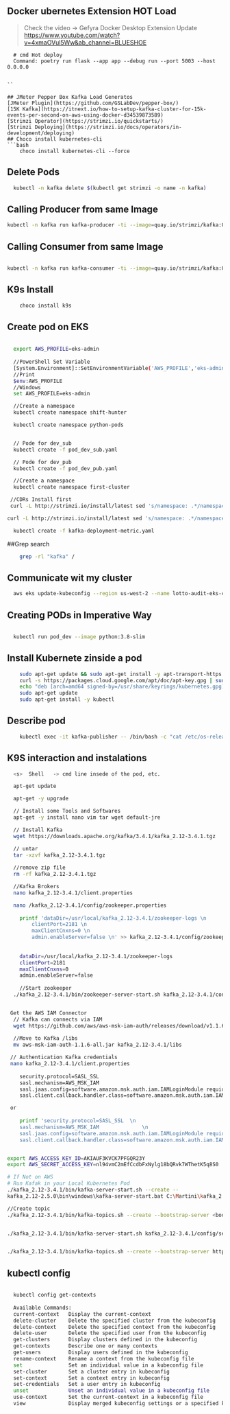 ## Docker ubernetes Extension HOT Load
> Check the video -> Gefyra Docker Desktop Extension Update
> https://www.youtube.com/watch?v=4xmaOVul5Ww&ab_channel=BLUESHOE
```
  # cmd Hot deploy
  Command: poetry run flask --app app --debug run --port 5003 --host 0.0.0.0
  
  
``  

## JMeter Pepper Box Kafka Load Generatos
[JMeter Plugin](https://github.com/GSLabDev/pepper-box/)
[15K Kafka](https://itnext.io/how-to-setup-kafka-cluster-for-15k-events-per-second-on-aws-using-docker-d34539873589)
[Strimzi Operator](https://strimzi.io/quickstarts/)
[Strimzi Deploying](https://strimzi.io/docs/operators/in-development/deploying)
## Choco install kubernetes-cli
```bash
	choco install kubernetes-cli --force
```

## Delete Pods
```bash
  kubectl -n kafka delete $(kubectl get strimzi -o name -n kafka)
```

## Calling Producer from same Image
```bash
kubectl -n kafka run kafka-producer -ti --image=quay.io/strimzi/kafka:0.37.0-kafka-3.5.1 --rm=true --restart=Never -- bin/kafka-console-producer.sh --bootstrap-server my-cluster-kafka-bootstrap:9092 --topic my-topic
```
## Calling Consumer from same Image
```bash

kubectl -n kafka run kafka-consumer -ti --image=quay.io/strimzi/kafka:0.37.0-kafka-3.5.1 --rm=true --restart=Never -- bin/kafka-console-consumer.sh --bootstrap-server my-cluster-kafka-bootstrap:9092 --topic my-topic --from-beginning
```

## K9s Install
```bash
	choco install k9s
```


## Create pod on EKS
```bash
  
  export AWS_PROFILE=eks-admin
  
  //PowerShell Set Variable
  [System.Environment]::SetEnvironmentVariable('AWS_PROFILE','eks-admin')
  //Print
  $env:AWS_PROFILE 
  //Windows
  set AWS_PROFILE=eks-admin

  //Create a namespace
  kubectl create namespace shift-hunter

  kubectl create namespace python-pods


  // Pode for dev_sub
  kubectl create -f pod_dev_sub.yaml

  // Pode for dev_pub
  kubectl create -f pod_dev_pub.yaml

  //Create a namespace
  kubectl create namespace first-cluster

 //CDRs Install first
 curl -L http://strimzi.io/install/latest sed 's/namespace: .*/namespace: kafka/' | kubectl apply -f - -n kafka

curl -L http://strimzi.io/install/latest sed 's/namespace: .*/namespace: first-cluster/' | kubectl apply -f - -n kafka

  kubectl create -f kafka-deployment-metric.yaml	

```
##Grep search
```bash
	grep -rl "kafka" /
```

## Communicate wit my cluster
```bash
  aws eks update-kubeconfig --region us-west-2 --name lotto-audit-eks-cluster
```

## Creating PODs in Imperative Way
```bash

  kubectl run pod_dev --image python:3.8-slim

```

## Install Kubernete zinside a pod
```bash
	sudo apt-get update && sudo apt-get install -y apt-transport-https
	curl -s https://packages.cloud.google.com/apt/doc/apt-key.gpg | sudo gpg --dearmour -o /usr/share/keyrings/kubernetes.gpg
	echo "deb [arch=amd64 signed-by=/usr/share/keyrings/kubernetes.gpg] https://apt.kubernetes.io/ kubernetes-xenial main" | sudo tee -a /etc/apt/sources.list.d/kubernetes.list
	sudo apt-get update
	sudo apt-get install -y kubectl
```

## Describe pod
```bash
	kubectl exec -it kafka-publisher -- /bin/bash -c "cat /etc/os-release;uname -r"
```

## K9S interaction and instalations
```bash
  <s>  Shell   -> cmd line insede of the pod, etc.

  apt-get update

  apt-get -y upgrade

  // Install some Tools and Softwares
  apt-get -y install nano vim tar wget default-jre

  // Install Kafka
  wget https://downloads.apache.org/kafka/3.4.1/kafka_2.12-3.4.1.tgz

  // untar
  tar -xzvf kafka_2.12-3.4.1.tgz
  
  //remove zip file
  rm -rf kafka_2.12-3.4.1.tgz

  //Kafka Brokers
  nano kafka_2.12-3.4.1/client.properties 

  nano /kafka_2.12-3.4.1/config/zookeeper.properties
  
	printf 'dataDir=/usr/local/kafka_2.12-3.4.1/zookeeper-logs \n
		clientPort=2181 \n
		maxClientCnxns=0 \n
		admin.enableServer=false \n' >> kafka_2.12-3.4.1/config/zookeeper.properties
	
	
	dataDir=/usr/local/kafka_2.12-3.4.1/zookeeper-logs
	clientPort=2181
	maxClientCnxns=0
	admin.enableServer=false
	
	//Start zookeeper
  ./kafka_2.12-3.4.1/bin/zookeeper-server-start.sh kafka_2.12-3.4.1/config/zookeeper.properties


 Get the AWS IAM Connector
  // Kafka can connects via IAM
  wget https://github.com/aws/aws-msk-iam-auth/releases/download/v1.1.6/aws-msk-iam-auth-1.1.6-all.jar
  
  //Move to Kafka /libs
  mv aws-msk-iam-auth-1.1.6-all.jar kafka_2.12-3.4.1/libs

 // Authentication Kafka credentials
 nano kafka_2.12-3.4.1/client.properties 
 
	security.protocol=SASL_SSL
	sasl.mechanism=AWS_MSK_IAM
	sasl.jaas.config=software.amazon.msk.auth.iam.IAMLoginModule required;
	sasl.client.callback.handler.class=software.amazon.msk.auth.iam.IAMClientCallbackHandler

 or
	
	printf 'security.protocol=SASL_SSL  \n
	sasl.mechanism=AWS_MSK_IAM              \n
	sasl.jaas.config=software.amazon.msk.auth.iam.IAMLoginModule required;    \n
	sasl.client.callback.handler.class=software.amazon.msk.auth.iam.IAMClientCallbackHandler' >> kafka_2.12-3.4.1/client.properties


export AWS_ACCESS_KEY_ID=AKIAUF3KVCK7PFGQR23Y
export AWS_SECRET_ACCESS_KEY=nl94vmC2mEfCcdbFxNylg18bQRvk7WThetK5q8S0

# If Not on AWS
# Run Kafak in your Local Kubernetes Pod
./kafka_2.12-3.4.1/bin/kafka-server-start.sh --create --
kafka_2.12-2.5.0\bin\windows\kafka-server-start.bat C:\Martini\kafka_2.12-2.5.0\config\server-0.properties

//Create topic
./kafka_2.12-3.4.1/bin/kafka-topics.sh --create --bootstrap-server <bootstrap-servers> --replication-factor 2 --partitions 1 --topic <topic-name> --command-config ./kafka_2.12-3.4.1/client.properties


./kafka_2.12-3.4.1/bin/kafka-server-start.sh kafka_2.12-3.4.1/config/server-0.properties


./kafka_2.12-3.4.1/bin/kafka-topics.sh --create --bootstrap-server http://localhost:9093 --replication-factor 2 --partitions 1 --topic test-topic --command-config ./kafka_2.12-3.4.1/client.properties


```

## kubectl config
```bash

  kubectl config get-contexts
  
  Available Commands:
  current-context   Display the current-context
  delete-cluster    Delete the specified cluster from the kubeconfig
  delete-context    Delete the specified context from the kubeconfig
  delete-user       Delete the specified user from the kubeconfig
  get-clusters      Display clusters defined in the kubeconfig
  get-contexts      Describe one or many contexts
  get-users         Display users defined in the kubeconfig
  rename-context    Rename a context from the kubeconfig file
  set               Set an individual value in a kubeconfig file
  set-cluster       Set a cluster entry in kubeconfig
  set-context       Set a context entry in kubeconfig
  set-credentials   Set a user entry in kubeconfig
  unset             Unset an individual value in a kubeconfig file
  use-context       Set the current-context in a kubeconfig file
  view              Display merged kubeconfig settings or a specified kubeconfig file
  

```

